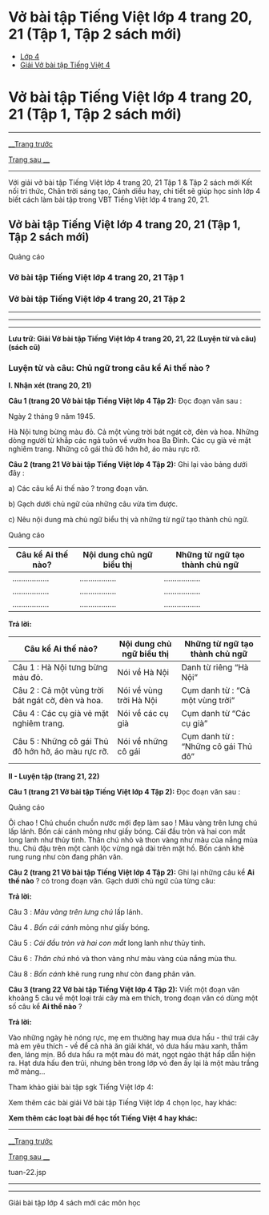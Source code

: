# Vở bài tập Tiếng Việt lớp 4 trang 20, 21 (Tập 1, Tập 2 sách mới)

  * [Lớp 4](https://vietjack.com/series/lop-4.jsp)
  * [Giải Vở bài tập Tiếng Việt 4](https://vietjack.com/giai-vo-bai-tap-tieng-viet-4/index.jsp)



# Vở bài tập Tiếng Việt lớp 4 trang 20, 21 (Tập 1, Tập 2 sách mới)

* * *

[__Trang trước](https://vietjack.com/giai-vo-bai-tap-tieng-viet-4/tuan-22.jsp)

[Trang sau __](https://vietjack.com/giai-vo-bai-tap-tieng-viet-4/tuan-22.jsp)

* * *

Với giải vở bài tập Tiếng Việt lớp 4 trang 20, 21 Tập 1 & Tập 2 sách mới Kết nối tri thức, Chân trời sáng tạo, Cánh diều hay, chi tiết sẽ giúp học sinh lớp 4 biết cách làm bài tập trong VBT Tiếng Việt lớp 4 trang 20, 21.

## Vở bài tập Tiếng Việt lớp 4 trang 20, 21 (Tập 1, Tập 2 sách mới)

Quảng cáo

### **Vở bài tập Tiếng Việt lớp 4 trang 20, 21 Tập 1**

### **Vở bài tập Tiếng Việt lớp 4 trang 20, 21 Tập 2**

* * *

* * *

* * *

**Lưu trữ: Giải Vở bài tập Tiếng Việt lớp 4 trang 20, 21, 22 (Luyện từ và câu) (sách cũ)**

### **Luyện từ và câu: Chủ ngữ trong câu kể Ai thế nào ?**

**I. Nhận xét (trang 20, 21)**

**Câu 1 (trang 20 Vở bài tập Tiếng Việt lớp 4 Tập 2):** Đọc đoạn văn sau :

Ngày 2 tháng 9 năm 1945.

Hà Nội tưng bừng màu đỏ. Cả một vùng trời bát ngát cờ, đèn và hoa. Những dòng người từ khắp các ngả tuôn về vườn hoa Ba Đình. Các cụ già vẻ mặt nghiêm trang. Những cô gái thủ đô hớn hở, áo màu rực rỡ.

**Câu 2 (trang 21 Vở bài tập Tiếng Việt lớp 4 Tập 2):** Ghi lại vào bảng dưới đây :

a) Các câu kể Ai thế nào ? trong đoạn văn.

b) Gạch dưới chủ ngữ của những câu vừa tìm được.

c) Nêu nội dung mà chủ ngữ biểu thị và những từ ngữ tạo thành chủ ngữ.

Quảng cáo

Câu kể Ai thế nào? |  Nội dung chủ ngữ biểu thị|  Những từ ngữ tạo thành chủ ngữ  
---|---|---  
................. | ................. |  .................  
................. | ................. | .................   
................. | ................. | .................   
  
**Trả lời:**

Câu kể Ai thế nào? |  Nội dung chủ ngữ biểu thị|  Những từ ngữ tạo thành chủ ngữ  
---|---|---  
Câu 1 : Hà Nội tưng bừng màu đỏ. | Nói về Hà Nội |  Danh từ riêng “Hà Nội”  
Câu 2 : Cả một vùng trời bát ngát cờ, đèn và hoa. | Nói về vùng trời Hà Nội | Cụm danh từ : “Cả một vùng trời”   
Câu 4 : Các cụ già vẻ mặt nghiêm trang.| Nói về các cụ già | Cụm danh từ “Các cụ già”   
Câu 5 : Những cô gái Thủ đô hớn hở, áo màu rực rỡ. | Nói về những cô gái | Cụm danh từ : “Những cô gái Thủ đô”   
  
**II - Luyện tập (trang 21, 22)**

**Câu 1 (trang 21 Vở bài tập Tiếng Việt lớp 4 Tập 2):** Đọc đoạn văn sau :

Quảng cáo

Ôi chao ! Chú chuồn chuồn nước mới đẹp làm sao ! Màu vàng trên lưng chú lấp lánh. Bốn cái cánh mỏng như giấy bóng. Cái đầu tròn và hai con mắt long lanh như thủy tinh. Thân chú nhỏ và thon vàng như màu của nắng mùa thu. Chú đậu trên một cành lộc vừng ngả dài trên mặt hồ. Bốn cánh khẽ rung rung như còn đang phân vân.

**Câu 2 (trang 21 Vở bài tập Tiếng Việt lớp 4 Tập 2):** Ghi lại những câu kể **Ai thế nào** ? có trong đoạn văn. Gạch dưới chủ ngữ của từng câu:

**Trả lời:**

Câu 3 : _Màu vàng trên lưng chú_ lấp lánh.

Câu 4 . _Bốn cái cánh_ mỏng như giấy bóng.

Câu 5 : _Cái đầu tròn và hai con mắt_ long lanh như thủy tinh.

Câu 6 : _Thân chú_ nhỏ và thon vàng như màu vàng của nắng mùa thu.

Câu 8 : _Bốn cánh_ khẽ rung rung như còn đang phân vân.

**Câu 3 (trang 22 Vở bài tập Tiếng Việt lớp 4 Tập 2):** Viết một đoạn văn khoảng 5 câu về một loại trái cây mà em thích, trong đoạn văn có dùng một số câu kể **Ai thể nào** ?

**Trả lời:**

Vào những ngày hè nóng rực, mẹ em thường hay mua dưa hấu - thứ trái cây mà em yêu thích - về để cả nhà ăn giải khát, vỏ dưa hấu màu xanh, thẫm đen, láng mịn. Bổ dưa hấu ra một màu đỏ mát, ngọt ngào thật hấp dẫn hiện ra. Hạt dưa hấu đen trũi, nhưng bên trong lớp vỏ đen ấy lại là một màu trắng mỡ màng...

Tham khảo giải bài tập sgk Tiếng Việt lớp 4:

Xem thêm các bài giải Vở bài tập Tiếng Việt lớp 4 chọn lọc, hay khác:

**Xem thêm các loạt bài để học tốt Tiếng Việt 4 hay khác:**

* * *

[__Trang trước](https://vietjack.com/giai-vo-bai-tap-tieng-viet-4/tuan-22.jsp)

[Trang sau __](https://vietjack.com/giai-vo-bai-tap-tieng-viet-4/tuan-22.jsp)

tuan-22.jsp

* * *

* * *

Giải bài tập lớp 4 sách mới các môn học
